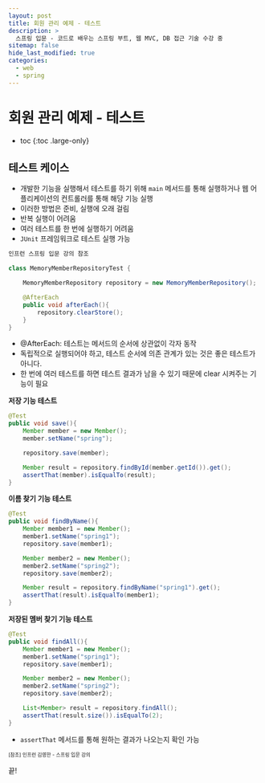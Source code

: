 ```yaml
---
layout: post
title: 회원 관리 예제 - 테스트
description: >
  스프링 입문 - 코드로 배우는 스프링 부트, 웹 MVC, DB 접근 기술 수강 중
sitemap: false
hide_last_modified: true
categories:
  - web
  - spring
---
```


# 회원 관리 예제 - 테스트

* toc
{:toc .large-only}

## 테스트 케이스

- 개발한 기능을 실행해서 테스트를 하기 위해 `main` 메서드를 통해 실행하거나 웹 어플리케이션의 컨트롤러를 통해 해당 기능 실행
- 이러한 방법은 준비, 실행에 오래 걸림
- 반복 실행이 어려움
- 여러 테스트를 한 번에 실행하기 어려움
- `JUnit` 프레임워크로 테스트 실행 가능

```java
인프런 스프링 입문 강의 참조

class MemoryMemberRepositoryTest {

    MemoryMemberRepository repository = new MemoryMemberRepository();

    @AfterEach
    public void afterEach(){
        repository.clearStore();
    }
}
```
- \@AfterEach: 테스트는 메서드의 순서에 상관없이 각자 동작
- 독립적으로 실행되어야 하고, 테스트 순서에 의존 관계가 있는 것은 좋은 테스트가 아니다.
- 한 번에 여러 테스트를 하면 테스트 결과가 남을 수 있기 때문에 clear 시켜주는 기능이 필요

__저장 기능 테스트__
```java
@Test
public void save(){
    Member member = new Member();
    member.setName("spring");

    repository.save(member);

    Member result = repository.findById(member.getId()).get();
    assertThat(member).isEqualTo(result);
}
```

__이름 찾기 기능 테스트__

```java
@Test
public void findByName(){
    Member member1 = new Member();
    member1.setName("spring1");
    repository.save(member1);

    Member member2 = new Member();
    member2.setName("spring2");
    repository.save(member2);

    Member result = repository.findByName("spring1").get();
    assertThat(result).isEqualTo(member1);
}
```

__저장된 멤버 찾기 기능 테스트__

```java
@Test
public void findAll(){
    Member member1 = new Member();
    member1.setName("spring1");
    repository.save(member1);

    Member member2 = new Member();
    member2.setName("spring2");
    repository.save(member2);

    List<Member> result = repository.findAll();
    assertThat(result.size()).isEqualTo(2);
}
```
- `assertThat` 메서드를 통해 원하는 결과가 나오는지 확인 가능  

<span style="font-size:70%">[참조] 인프런 김영한 - 스프링 입문 강의</span>

끝!
